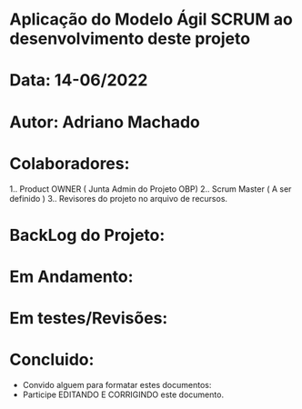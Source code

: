 # Aplicação do Modelo Ágil SCRUM ao desenvolvimento deste projeto
# Data: 14-06/2022
# Autor: Adriano Machado 


# Colaboradores: 

1.. Product OWNER ( Junta Admin do Projeto OBP)
2.. Scrum Master ( A ser definido )
3.. Revisores do projeto no arquivo de recursos. 

# ####################
# BackLog do Projeto:

# ####################
# Em Andamento:

# ####################
# Em testes/Revisões:

# ####################
# Concluido: 


* Convido alguem para formatar estes documentos: 
* Participe EDITANDO E CORRIGINDO este documento. 

